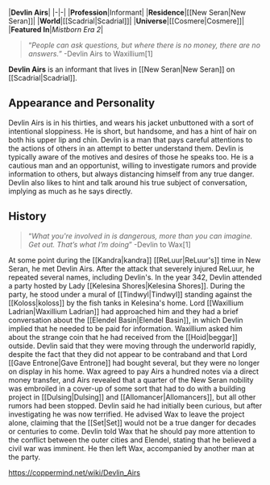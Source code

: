 |**Devlin Airs**|
|-|-|
|**Profession**|Informant|
|**Residence**|[[New Seran\|New Seran]]|
|**World**|[[Scadrial\|Scadrial]]|
|**Universe**|[[Cosmere\|Cosmere]]|
|**Featured In**|*Mistborn Era 2*|

>“*People can ask questions, but where there is no money, there are no answers.*”
\-Devlin Airs to Waxillium[1]


**Devlin Airs** is an informant that lives in [[New Seran\|New Seran]] on [[Scadrial\|Scadrial]].

## Appearance and Personality
Devlin Airs is in his thirties, and wears his jacket unbuttoned with a sort of intentional sloppiness. He is short, but handsome, and has a hint of hair on both his upper lip and chin.
Devlin is a man that pays careful attentions to the actions of others in an attempt to better understand them. Devlin is typically aware of the motives and desires of those he speaks too. He is a cautious man and an opportunist, willing to investigate rumors and provide information to others, but always distancing himself from any true danger. Devlin also likes to hint and talk around his true subject of conversation, implying as much as he says directly.

## History
>“*What you're involved in is dangerous, more than you can imagine. Get out. That’s what I’m doing*”
\-Devlin to Wax[1]


At some point during the [[Kandra\|kandra]] [[ReLuur\|ReLuur's]] time in New Seran, he met Devlin Airs. After the attack that severely injured ReLuur, he repeated several names, including Devlin's.
In the year 342, Devlin attended a party hosted by Lady [[Kelesina Shores\|Kelesina Shores]]. During the party, he stood under a mural of [[Tindwyl\|Tindwyl]] standing against the [[Koloss\|koloss]] by the fish tanks in Kelesina's home. Lord [[Waxillium Ladrian\|Waxillium Ladrian]] had approached him and they had a brief conversation about the [[Elendel Basin\|Elendel Basin]], in which Devlin implied that he needed to be paid for information. Waxillium asked him about the strange coin that he had received from the [[Hoid\|beggar]] outside. Devlin said that they were moving through the underworld rapidly, despite the fact that they did not appear to be contraband and that Lord [[Gave Entrone\|Gave Entrone]] had bought several, but they were no longer on display in his home. Wax agreed to pay Airs a hundred notes via a direct money transfer, and Airs revealed that a quarter of the New Seran nobility was embroiled in a cover-up of some sort that had to do with a building project in [[Dulsing\|Dulsing]] and [[Allomancer\|Allomancers]], but all other rumors had been stopped. Devlin said he had initially been curious, but after investigating he was now terrified. He advised Wax to leave the project alone, claiming that the [[Set\|Set]] would not be a true danger for decades or centuries to come. Devlin told Wax that he should pay more attention to the conflict between the outer cities and Elendel, stating that he believed a civil war was imminent. He then left Wax, accompanied by another man at the party.



https://coppermind.net/wiki/Devlin_Airs